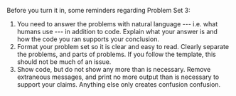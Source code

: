 <!--
.. title: Reminder for Problem Set 3
.. slug: reminder-for-problem-set-3
.. date: 2015-05-11 18:34:11 UTC-07:00
.. tags: problem sets
.. category: 
.. link: 
.. description: 
.. type: text
.. author: Jeffrey Arnold
-->

Before you turn it in, some reminders regarding Problem Set 3:

1. You need to answer the problems with natural language --- i.e. what humans use --- in addition to code.
   Explain what your answer is and how the code you ran supports your conclusion.
2. Format your problem set so it is clear and easy to read. Clearly separate the problems, and parts of problems.
   If you follow the template, this should not be much of an issue.
3. Show code, but do not show any more than is necessary. Remove extraneous messages, and print no more output than is necessary to support your claims.
   Anything else only creates confusion confusion.
	 
